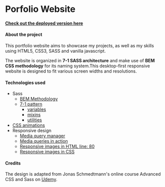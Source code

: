 # Porfolio Website

#### [Check out the deployed version here](https://laphatrada-site.netlify.app)

#### About the project

This portfolio website aims to showcase my projects, as well as my skills using HTML5, CSS3, SASS and vanilla javascript.

The website is organized in **7-1 SASS architecture** and make use of **BEM CSS methodology** for its naming system.This desktop-first responsive website is designed to fit various screen widths and resolutions.

#### Technologies used
- Sass
  - [BEM Methodology](index.html)
  - [7-1 pattern](sass)
    - [variables](sass/abstracts/_variables.scss)
    - [mixins](sass/abstracts/_mixins.scss)
    - [utilities](sass/base/_utilities.scss)
- [CSS animations](sass/base/_animations.scss)
- Responsive design
  - [Media query manager](sass/abstracts/_mixins.scss)
  - [Media queries in action](sass/base/_base.scss)
  - [Responsive images in HTML line: 80](index.html)
  - [Responsive images in CSS](sass/components/_composition.scss)

#### Credits

The design is adapted from Jonas Schmedtmann's online course Advanced CSS and Sass on [Udemy](https://www.udemy.com/course/advanced-css-and-sass/).
